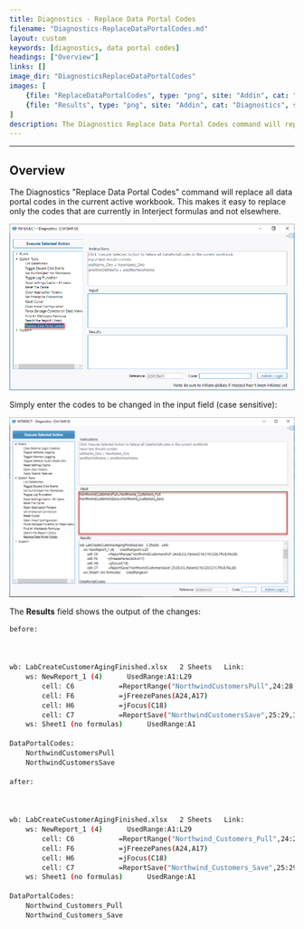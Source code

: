 ```yaml
---
title: Diagnostics - Replace Data Portal Codes
filename: "Diagnostics-ReplaceDataPortalCodes.md"
layout: custom
keywords: [diagnostics, data portal codes]
headings: ["Overview"]
links: []
image_dir: "DiagnosticsReplaceDataPortalCodes"
images: [
    {file: "ReplaceDataPortalCodes", type: "png", site: "Addin", cat: "Diagnostics", sub: "Replace Data Portal Codes", report: "", ribbon: "", config: ""}, 
    {file: "Results", type: "png", site: "Addin", cat: "Diagnostics", sub: "Replace Data Portal Codes", report: "", ribbon: "", config: ""}
]
description: The Diagnostics Replace Data Portal Codes command will replace all data portal codes in the current active workbook. This makes it handy to replace only the codes that are currently in Interject formulas and not elsewhere.
---
```

* * *

## Overview

The Diagnostics "Replace Data Portal Codes" command will replace all data portal codes in the current active workbook. This makes it easy to replace only the codes that are currently in Interject formulas and not elsewhere.

![](/images/DiagnosticsReplaceDataPortalCodes/ReplaceDataPortalCodes.png)
<br>

Simply enter the codes to be changed in the input field (case sensitive):

![](/images/DiagnosticsReplaceDataPortalCodes/Results.png)
<br>

The **Results** field shows the output of the changes:

```bash
before:



wb: LabCreateCustomerAgingFinished.xlsx   2 Sheets   Link:                                           
    ws: NewReport_1 (4)      UsedRange:A1:L29
        cell: C6           =ReportRange("NorthwindCustomersPull",24:28,2:2,,Param(C18,C19,C20),TRUE,FALSE)
        cell: F6           =jFreezePanes(A24,A17)                            
        cell: H6           =jFocus(C18)                                      
        cell: C7           =ReportSave("NorthwindCustomersSave",25:29,3:3,,Param(C19,C20,C21),TRUE,FALSE)
    ws: Sheet1 (no formulas)      UsedRange:A1

DataPortalCodes:
    NorthwindCustomersPull
    NorthwindCustomersSave

after:



wb: LabCreateCustomerAgingFinished.xlsx   2 Sheets   Link:                                           
    ws: NewReport_1 (4)      UsedRange:A1:L29
        cell: C6           =ReportRange("Northwind_Customers_Pull",24:28,2:2,,Param(C18,C19,C20),TRUE,FALSE)
        cell: F6           =jFreezePanes(A24,A17)                            
        cell: H6           =jFocus(C18)                                      
        cell: C7           =ReportSave("Northwind_Customers_Save",25:29,3:3,,Param(C19,C20,C21),TRUE,FALSE)
    ws: Sheet1 (no formulas)      UsedRange:A1

DataPortalCodes:
    Northwind_Customers_Pull
    Northwind_Customers_Save

```